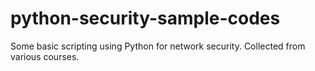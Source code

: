 # python-security-sample-codes
Some basic scripting using Python for network security. Collected from various courses.
